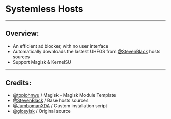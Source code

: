 # Systemless Hosts

---
## Overview:
- An efficient ad blocker, with no user interface
- Automatically downloads the lastest UHFGS from [@StevenBlack](https://github.com/StevenBlack/hosts) hosts sources
- Support Magisk & KernelSU

---
## Credits:
- [@topjohnwu](https://github.com/topjohnwu) / Magisk - Magisk Module Template
- [@StevenBlack](https://github.com/StevenBlack) / Base hosts sources
- [@JumbomanXDA](https://github.com/JumbomanXDA) / Custom installation script
- [@gloeyisk](https://github.com/gloeyisk/systemless-hosts) / Original source
